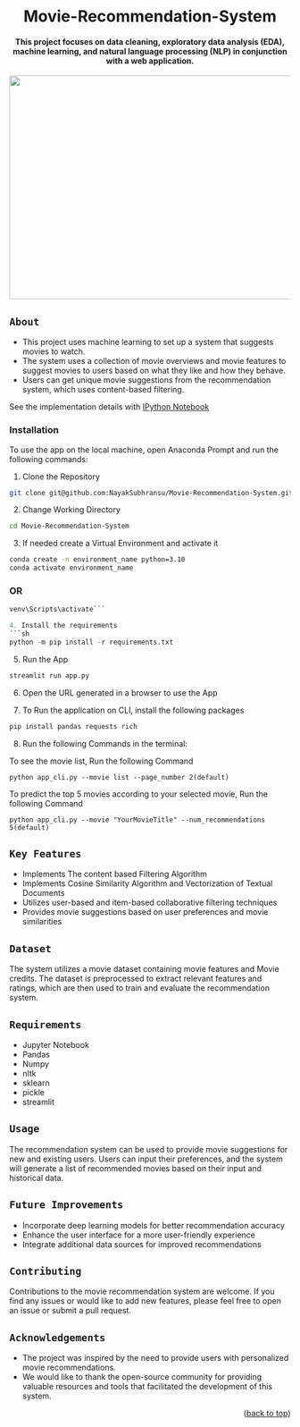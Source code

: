 

<a name="readme-top"></a>

<div align="center">
  
# Movie-Recommendation-System
#### This project focuses on data cleaning, exploratory data analysis (EDA), machine learning, and natural language processing (NLP) in conjunction with a web application.  

<img src="https://machinelearninggeek.com/wp-content/uploads/2022/01/image-2.png" width="700" height='400' />

  </div>

## `About`

- This project uses machine learning to set up a system that suggests movies to watch.
- The system uses a collection of movie overviews and movie features to suggest movies to users based on what they like and how they behave.
- Users can get unique movie suggestions from the recommendation system, which uses content-based filtering.

See the implementation details with <a href="https://github.com/NayakSubhransu/Movie-Recommendation-System/blob/main/Movie_Recommendation_System.ipynb">IPython Notebook</a>

### __Installation__
To use the app on the local machine, open Anaconda Prompt and run the following commands:

1. Clone the Repository
```sh
git clone git@github.com:NayakSubhransu/Movie-Recommendation-System.git
```

2. Change Working Directory
```sh
cd Movie-Recommendation-System
```

3. If needed create a Virtual Environment and activate it
```sh
conda create -n environment_name python=3.10
conda activate environment_name
```
### OR

```py -3 -m venv venv
venv\Scripts\activate```

4. Install the requirements
```sh
python -m pip install -r requirements.txt
```

5. Run the App
```sh
streamlit run app.py
```

6. Open the URL generated in a browser to use the App

7. To Run the application on CLI, install the following packages
 ```sh
 pip install pandas requests rich
 ```
8. Run the following Commands in the terminal:

To see the movie list, Run the following Command

```python app_cli.py --movie list --page_number 2(default)```

To predict the top 5 movies according to your selected movie, Run the following Command

```python app_cli.py --movie "YourMovieTitle" --num_recommendations 5(default)```


## `Key Features`

- Implements The content based Filtering Algorithm
- Implements Cosine Similarity Algorithm and Vectorization of Textual Documents 
- Utilizes user-based and item-based collaborative filtering techniques
- Provides movie suggestions based on user preferences and movie similarities
    
## `Dataset`

The system utilizes a movie dataset containing movie features and Movie credits. The dataset is preprocessed to extract relevant features and ratings, which are then used to train and evaluate the recommendation system.

## `Requirements`
- Jupyter Notebook
- Pandas
- Numpy
- nltk
- sklearn
- pickle
- streamlit

  
## `Usage`

The recommendation system can be used to provide movie suggestions for new and existing users. Users can input their preferences, and the system will generate a list of recommended movies based on their input and historical data.

## `Future Improvements`

- Incorporate deep learning models for better recommendation accuracy
- Enhance the user interface for a more user-friendly experience
- Integrate additional data sources for improved recommendations

## `Contributing`

Contributions to the movie recommendation system are welcome. If you find any issues or would like to add new features, please feel free to open an issue or submit a pull request.

## `Acknowledgements`

- The project was inspired by the need to provide users with personalized movie recommendations.
- We would like to thank the open-source community for providing valuable resources and tools that facilitated the development of this system.


<p align="right">
(<a href="#readme-top">back to top</a>)
</p>
